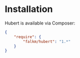 # Installation

Hubert is available via Composer:

```json
{
    "require": {
        "falkm/hubert": "1.*"
    }
}
```
